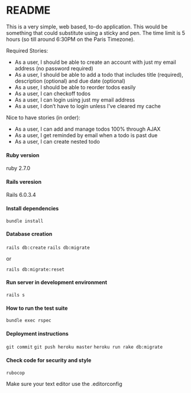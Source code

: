 # README

This is a very simple, web based, to-do application. This would be something that could substitute using a sticky and pen. The time limit is 5 hours (so till around 6:30PM on the Paris Timezone).

Required Stories:
- As a user, I should be able to create an account with just my email address (no password required)
- As a user, I should be able to add a todo that includes title (required), description (optional) and due date (optional)
- As a user, I should be able to reorder todos easily
- As a user, I can checkoff todos
- As a user, I can login using just my email address
- As a user, I don’t have to login unless I’ve cleared my cache

Nice to have stories (in order):
- As a user, I can add and manage todos 100% through AJAX
- As a user, I get reminded by email when a todo is past due
- As a user, I can create nested todo

#### Ruby version
ruby 2.7.0

#### Rails veresion
Rails 6.0.3.4

#### Install dependencies

`bundle install`

#### Database creation

`rails db:create`
`rails db:migrate`

or

`rails db:migrate:reset`

#### Run server in development environment

`rails s`

#### How to run the test suite

`bundle exec rspec`

#### Deployment instructions

`git commit`
`git push heroku master`
`heroku run rake db:migrate`

#### Check code for security and style

`rubocop`

Make sure your text editor use the .editorconfig
